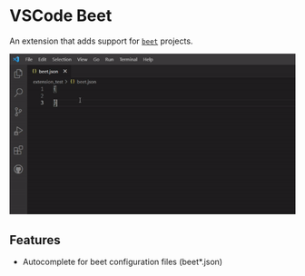 # VSCode Beet

An extension that adds support for [`beet`](https://github.com/mcbeet/beet) projects.

![](images/demo.gif)

## Features
- Autocomplete for beet configuration files (beet*.json)